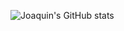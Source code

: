 ![Joaquin's GitHub stats](https://github-readme-stats.vercel.app/api?username=FIUPanther-JMolto98&show_icons=true&theme=ayu-mirage)
